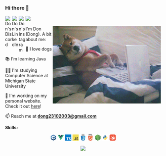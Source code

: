 ### Hi there 👋 
<a href="https://discordapp.com/users/763404045150060605">
  <img align="left" alt="Don's Discord" width="22px" src="https://raw.githubusercontent.com/peterthehan/peterthehan/master/assets/discord.svg" />
</a>
<a href="https://www.linkedin.com/in/dong-truong/">
  <img align="left" alt="Don's LinkedIn" width="22px" src="https://raw.githubusercontent.com/peterthehan/peterthehan/master/assets/linkedin.svg" />
</a>
<a href="https://www.instagram.com/dong_trng/">
  <img align="left" alt="Don's Instagram" width="22px" src="https://raw.githubusercontent.com/hussainweb/hussainweb/main/icons/instagram.png" />
</a>
<!-- <a href="https://truongdd03.github.io/">
  <img align="left" alt="Don's Website" src="https://img.shields.io/badge/website-000000?style=for-the-badge&logo=About.me&logoColor=white" />
</a> -->

![](https://komarev.com/ghpvc/?username=truongdd03&style=flat)

<img align="right" src="/working-shiba.gif" width="350" height="250" /> 

I'm Don (Dong). A bit about me:

🐶 I love dogs

:books: I'm learning Java

👨‍🎓 I'm studying Computer Science at Michigan State University

🌱 I'm working on my personal website. Check it out [here](https://truongdd03.github.io/gh)!

📫 Reach me at **dong23102003@gmail.com**
  
**Skills:**  
<p align="center">
<code><img height="20" src="https://raw.githubusercontent.com/github/explore/80688e429a7d4ef2fca1e82350fe8e3517d3494d/topics/cpp/cpp.png"></code>
<code><img height="20" src="https://raw.githubusercontent.com/github/explore/80688e429a7d4ef2fca1e82350fe8e3517d3494d/topics/vue/vue.png"></code>
<code><img height="20" src="https://raw.githubusercontent.com/github/explore/80688e429a7d4ef2fca1e82350fe8e3517d3494d/topics/typescript/typescript.png"></code>
<code><img height="20" src="https://raw.githubusercontent.com/github/explore/80688e429a7d4ef2fca1e82350fe8e3517d3494d/topics/javascript/javascript.png"></code>
<code><img height="20" src="https://raw.githubusercontent.com/github/explore/80688e429a7d4ef2fca1e82350fe8e3517d3494d/topics/css/css.png"></code>
<code><img height="20" src="https://raw.githubusercontent.com/github/explore/80688e429a7d4ef2fca1e82350fe8e3517d3494d/topics/html/html.png"></code>
<code><img height="20" src="https://raw.githubusercontent.com/github/explore/80688e429a7d4ef2fca1e82350fe8e3517d3494d/topics/nodejs/nodejs.png"></code>
<code><img height="20" src="https://raw.githubusercontent.com/github/explore/80688e429a7d4ef2fca1e82350fe8e3517d3494d/topics/python/python.png"></code>
<code><img height="20" src="https://raw.githubusercontent.com/github/explore/80688e429a7d4ef2fca1e82350fe8e3517d3494d/topics/swift/swift.png"></code>
</p>
  
<!-- <div style="display: flex; justify-content: space-between; align-items: center;"> -->
 <!-- <img src="https://github-readme-stats.vercel.app/api?username=truongdd03&theme=vue-dark&hide_border=false&include_all_commits=false&count_private=false" /> -->
<!-- </div> -->

<p align="center">
  <img src="https://github-readme-streak-stats.herokuapp.com/?user=truongdd03&theme=vue-dark&hide_border=false" />  
</p>

